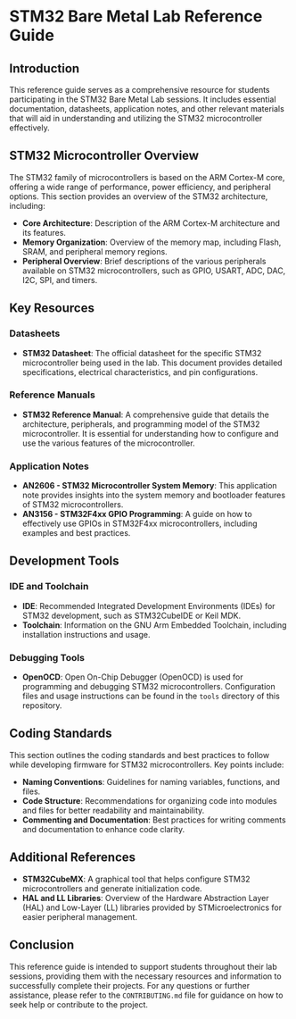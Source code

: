 # STM32 Bare Metal Lab Reference Guide

## Introduction
This reference guide serves as a comprehensive resource for students participating in the STM32 Bare Metal Lab sessions. It includes essential documentation, datasheets, application notes, and other relevant materials that will aid in understanding and utilizing the STM32 microcontroller effectively.

## STM32 Microcontroller Overview
The STM32 family of microcontrollers is based on the ARM Cortex-M core, offering a wide range of performance, power efficiency, and peripheral options. This section provides an overview of the STM32 architecture, including:

- **Core Architecture**: Description of the ARM Cortex-M architecture and its features.
- **Memory Organization**: Overview of the memory map, including Flash, SRAM, and peripheral memory regions.
- **Peripheral Overview**: Brief descriptions of the various peripherals available on STM32 microcontrollers, such as GPIO, USART, ADC, DAC, I2C, SPI, and timers.

## Key Resources
### Datasheets
- **STM32 Datasheet**: The official datasheet for the specific STM32 microcontroller being used in the lab. This document provides detailed specifications, electrical characteristics, and pin configurations.

### Reference Manuals
- **STM32 Reference Manual**: A comprehensive guide that details the architecture, peripherals, and programming model of the STM32 microcontroller. It is essential for understanding how to configure and use the various features of the microcontroller.

### Application Notes
- **AN2606 - STM32 Microcontroller System Memory**: This application note provides insights into the system memory and bootloader features of STM32 microcontrollers.
- **AN3156 - STM32F4xx GPIO Programming**: A guide on how to effectively use GPIOs in STM32F4xx microcontrollers, including examples and best practices.

## Development Tools
### IDE and Toolchain
- **IDE**: Recommended Integrated Development Environments (IDEs) for STM32 development, such as STM32CubeIDE or Keil MDK.
- **Toolchain**: Information on the GNU Arm Embedded Toolchain, including installation instructions and usage.

### Debugging Tools
- **OpenOCD**: Open On-Chip Debugger (OpenOCD) is used for programming and debugging STM32 microcontrollers. Configuration files and usage instructions can be found in the `tools` directory of this repository.

## Coding Standards
This section outlines the coding standards and best practices to follow while developing firmware for STM32 microcontrollers. Key points include:

- **Naming Conventions**: Guidelines for naming variables, functions, and files.
- **Code Structure**: Recommendations for organizing code into modules and files for better readability and maintainability.
- **Commenting and Documentation**: Best practices for writing comments and documentation to enhance code clarity.

## Additional References
- **STM32CubeMX**: A graphical tool that helps configure STM32 microcontrollers and generate initialization code.
- **HAL and LL Libraries**: Overview of the Hardware Abstraction Layer (HAL) and Low-Layer (LL) libraries provided by STMicroelectronics for easier peripheral management.

## Conclusion
This reference guide is intended to support students throughout their lab sessions, providing them with the necessary resources and information to successfully complete their projects. For any questions or further assistance, please refer to the `CONTRIBUTING.md` file for guidance on how to seek help or contribute to the project.